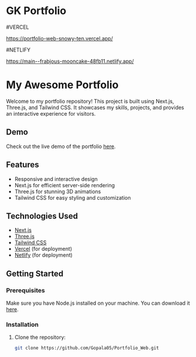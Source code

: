 # GK Portfolio

#VERCEL

https://portfolio-web-snowy-ten.vercel.app/


#NETLIFY

https://main--frabjous-mooncake-48fb11.netlify.app/


# My Awesome Portfolio

Welcome to my portfolio repository! This project is built using Next.js, Three.js, and Tailwind CSS. It showcases my skills, projects, and provides an interactive experience for visitors.

<!--
## Table of Contents
- [Demo](#demo)
- [Features](#features)
- [Technologies Used](#technologies-used)
- [Getting Started](#getting-started)
  - [Prerequisites](#prerequisites)
  - [Installation](#installation)
  - [Running the Project](#running-the-project)
- [Deployment](#deployment)
- [Contribution](#contribution)
- [License](#license)
  -->

## Demo
Check out the live demo of the portfolio [here](https://portfolio-web-snowy-ten.vercel.app/).

## Features
- Responsive and interactive design
- Next.js for efficient server-side rendering
- Three.js for stunning 3D animations
- Tailwind CSS for easy styling and customization

## Technologies Used
- [Next.js](https://nextjs.org/)
- [Three.js](https://threejs.org/)
- [Tailwind CSS](https://tailwindcss.com/)
- [Vercel](https://vercel.com/) (for deployment)
- [Netlify](https://www.netlify.com/) (for deployment)

## Getting Started

### Prerequisites
Make sure you have Node.js installed on your machine. You can download it [here](https://nodejs.org/).

### Installation
1. Clone the repository:
   ```bash
   git clone https://github.com/Gopala05/Portfolio_Web.git
